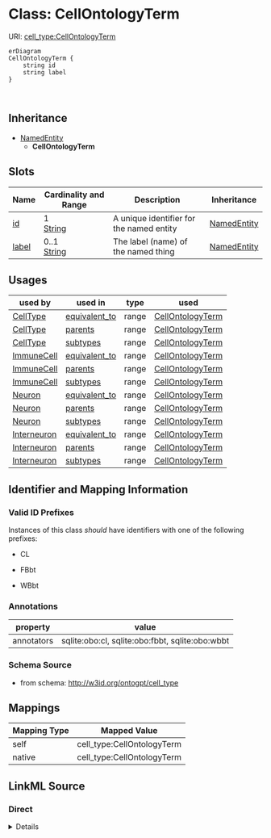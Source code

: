

# Class: CellOntologyTerm



URI: [cell_type:CellOntologyTerm](http://w3id.org/ontogpt/cell_type/CellOntologyTerm)



```mermaid
erDiagram
CellOntologyTerm {
    string id  
    string label  
}



```




## Inheritance
* [NamedEntity](NamedEntity.md)
    * **CellOntologyTerm**



## Slots

| Name | Cardinality and Range | Description | Inheritance |
| ---  | --- | --- | --- |
| [id](id.md) | 1 <br/> [String](String.md) | A unique identifier for the named entity | [NamedEntity](NamedEntity.md) |
| [label](label.md) | 0..1 <br/> [String](String.md) | The label (name) of the named thing | [NamedEntity](NamedEntity.md) |





## Usages

| used by | used in | type | used |
| ---  | --- | --- | --- |
| [CellType](CellType.md) | [equivalent_to](equivalent_to.md) | range | [CellOntologyTerm](CellOntologyTerm.md) |
| [CellType](CellType.md) | [parents](parents.md) | range | [CellOntologyTerm](CellOntologyTerm.md) |
| [CellType](CellType.md) | [subtypes](subtypes.md) | range | [CellOntologyTerm](CellOntologyTerm.md) |
| [ImmuneCell](ImmuneCell.md) | [equivalent_to](equivalent_to.md) | range | [CellOntologyTerm](CellOntologyTerm.md) |
| [ImmuneCell](ImmuneCell.md) | [parents](parents.md) | range | [CellOntologyTerm](CellOntologyTerm.md) |
| [ImmuneCell](ImmuneCell.md) | [subtypes](subtypes.md) | range | [CellOntologyTerm](CellOntologyTerm.md) |
| [Neuron](Neuron.md) | [equivalent_to](equivalent_to.md) | range | [CellOntologyTerm](CellOntologyTerm.md) |
| [Neuron](Neuron.md) | [parents](parents.md) | range | [CellOntologyTerm](CellOntologyTerm.md) |
| [Neuron](Neuron.md) | [subtypes](subtypes.md) | range | [CellOntologyTerm](CellOntologyTerm.md) |
| [Interneuron](Interneuron.md) | [equivalent_to](equivalent_to.md) | range | [CellOntologyTerm](CellOntologyTerm.md) |
| [Interneuron](Interneuron.md) | [parents](parents.md) | range | [CellOntologyTerm](CellOntologyTerm.md) |
| [Interneuron](Interneuron.md) | [subtypes](subtypes.md) | range | [CellOntologyTerm](CellOntologyTerm.md) |






## Identifier and Mapping Information


### Valid ID Prefixes

Instances of this class *should* have identifiers with one of the following prefixes:

* CL

* FBbt

* WBbt






### Annotations

| property | value |
| --- | --- |
| annotators | sqlite:obo:cl, sqlite:obo:fbbt, sqlite:obo:wbbt |



### Schema Source


* from schema: http://w3id.org/ontogpt/cell_type





## Mappings

| Mapping Type | Mapped Value |
| ---  | ---  |
| self | cell_type:CellOntologyTerm |
| native | cell_type:CellOntologyTerm |





## LinkML Source

<!-- TODO: investigate https://stackoverflow.com/questions/37606292/how-to-create-tabbed-code-blocks-in-mkdocs-or-sphinx -->

### Direct

<details>
```yaml
name: CellOntologyTerm
id_prefixes:
- CL
- FBbt
- WBbt
annotations:
  annotators:
    tag: annotators
    value: sqlite:obo:cl, sqlite:obo:fbbt, sqlite:obo:wbbt
from_schema: http://w3id.org/ontogpt/cell_type
is_a: NamedEntity

```
</details>

### Induced

<details>
```yaml
name: CellOntologyTerm
id_prefixes:
- CL
- FBbt
- WBbt
annotations:
  annotators:
    tag: annotators
    value: sqlite:obo:cl, sqlite:obo:fbbt, sqlite:obo:wbbt
from_schema: http://w3id.org/ontogpt/cell_type
is_a: NamedEntity
attributes:
  id:
    name: id
    annotations:
      prompt.skip:
        tag: prompt.skip
        value: 'true'
    description: A unique identifier for the named entity
    comments:
    - this is populated during the grounding and normalization step
    from_schema: http://w3id.org/ontogpt/cell_type
    identifier: true
    alias: id
    owner: CellOntologyTerm
    domain_of:
    - CellType
    - NamedEntity
    - Publication
    range: string
    required: true
  label:
    name: label
    annotations:
      owl:
        tag: owl
        value: AnnotationProperty, AnnotationAssertion
    description: The label (name) of the named thing
    from_schema: http://w3id.org/ontogpt/cell_type
    aliases:
    - name
    slot_uri: rdfs:label
    alias: label
    owner: CellOntologyTerm
    domain_of:
    - CellType
    - NamedEntity
    range: string

```
</details>